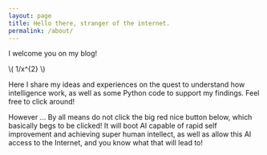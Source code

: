 ```yaml
---
layout: page
title: Hello there, stranger of the internet.
permalink: /about/
---
```


I welcome you on my blog! 

\\( 1/x^{2} \\)

Here I share my ideas and experiences on the quest to understand how intelligence work, as well as some Python code to support my findings. Feel free to click around! 

However ... By all means do not click the big red nice button below, which basically begs to be clicked! It will boot AI capable of rapid self improvement and achieving super human intellect, as well as allow this AI access to the Internet, and you know what that will lead to!
